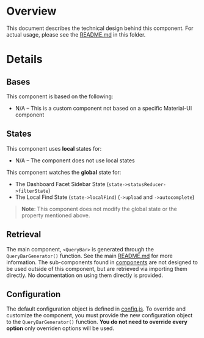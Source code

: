 # Overview

This document describes the technical design behind this component. For actual usage, please see the [README.md](./README.md) in this folder.

# Details

## Bases

This component is based on the following:

- N/A – This is a custom component not based on a specific Material-UI component

## States

This component uses **local** states for:

- N/A – The component does not use local states

This component watches the **global** state for:

- The Dashboard Facet Sidebar State (`state->statusReducer->filterState`)
- The Local Find State (`state->localFind`) (`->upload` and `->autocomplete`)

> **Note**: This component does not modify the global state or the property mentioned above.

## Retrieval

The main component, `<QueryBar>` is generated through the `QueryBarGenerator()` function. See the main [README.md](./README.md) for more information. The sub-components found in [components](./src/components/) are not designed to be used outside of this component, but are retrieved via importing them directly. No documentation on using them directly is provided.

## Configuration

The default configuration object is defined in [config.js](./src/Generators/config.js). To override and customize the component, you must provide the new configuration object to the `QueryBarGenerator()` function. **You do not need to override every option** only overriden options will be used.
